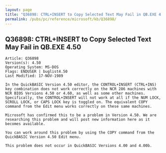 ```yaml
---
layout: page
title: "Q36898: CTRL+INSERT to Copy Selected Text May Fail in QB.EXE 4.50"
permalink: /pubs/pc/reference/microsoft/kb/Q36898/
---
```


## Q36898: CTRL+INSERT to Copy Selected Text May Fail in QB.EXE 4.50

	Article: Q36898
	Version(s): 4.50
	Operating System: MS-DOS
	Flags: ENDUSER | buglist4.50
	Last Modified: 17-NOV-1989
	
	In the QuickBASIC Version 4.50 editor, the CONTROL+INSERT (CTRL+INS)
	key combination does not work correctly on the NCR 286 machines with
	NCR BIOS Versions 4.50 or 4.60, as well as some other machines.
	Specifically, the CONTROL+INSERT will not work at all if the NUM LOCK,
	SCROLL LOCK, or CAPS LOCK key is toggled on. The equivalent COPY
	command from the Edit menu works correctly on these same machines.
	
	Microsoft has confirmed this to be a problem in Version 4.50. We are
	researching this problem and will post new information here as it
	becomes available.
	
	You can work around this problem by using the COPY command from the
	QuickBASIC Version 4.50 Edit menu.
	
	This problem does not occur in QuickBASIC Versions 4.00 and 4.00b.
